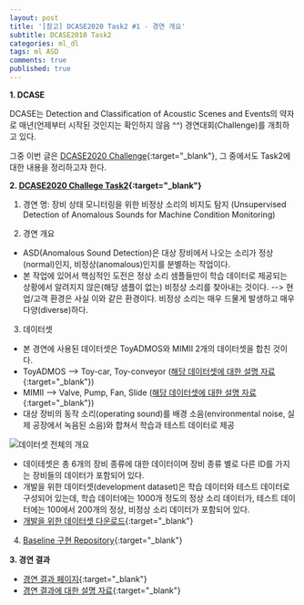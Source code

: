```yaml
---
layout: post
title: '[참고] DCASE2020 Task2 #1 - 경연 개요'
subtitle: DCASE2010 Task2
categories: ml_dl
tags: ml ASD
comments: true
published: true
---
```

**1. DCASE**

DCASE는 Detection and Classification of Acoustic Scenes and Events의 약자로 매년(언제부터 시작된 것인지는 확인하지 않음 ^^) 경연대회(Challenge)를 개최하고 있다.

그중 이번 글은 [DCASE2020 Challenge](http://dcase.community/challenge2020/index){:target="_blank"}, 그 중에서도 Task2에 대한 내용을 정리하고자 한다.

**2. [DCASE2020 Challege Task2](http://dcase.community/challenge2020/task-unsupervised-detection-of-anomalous-sounds){:target="_blank"}**

1) 경연 명: 장비 상태 모니터링을 위한 비정상 소리의 비지도 탐지 (Unsupervised Detection of Anomalous Sounds for Machine Condition Monitoring)

2) 경연 개요
  - ASD(Anomalous Sound Detection)은 대상 장비에서 나오는 소리가 정상(normal)인지, 비정상(anomalous)인지를 분별하는 작업이다.
  - 본 작업에 있어서 핵심적인 도전은 정상 소리 샘플들만이 학습 데이터로 제공되는 상황에서 알려지지 않은(해당 샘플이 없는) 비정상 소리를 찾아내는 것이다. --> 현업/고객 환경은 사실 이와 같은 환경이다. 비정상 소리는 매우 드물게 발생하고 매우 다양(diverse)하다.

3) 데이터셋
  - 본 경연에 사용된 데이터셋은 ToyADMOS와 MIMII 2개의 데이터셋을 합친 것이다.
  - ToyADMOS --> Toy-car, Toy-conveyor ([해당 데이터셋에 대한 설명 자료](https://ieeexplore.ieee.org/document/8937164){:target="_blank"})
  - MIMII --> Valve, Pump, Fan, Slide ([해당 데이터셋에 대한 설명 자료](http://dcase.community/documents/workshop2019/proceedings/DCASE2019Workshop_Purohit_21.pdf){:target="_blank"})
  - 대상 장비의 동작 소리(operating sound)를 배경 소음(environmental noise, 실제 공장에서 녹음된 소음)와 합쳐서 학습과 테스트 데이터로 제공

![데이터셋 전체의 개요](https://AIWithDaddy.github.io/assets/img/dev/ml/2021-04-01-dev-ml-dcase2020.jpg)  

  - 데이테셋은 총 6개의 장비 종류에 대한 데이터이며 장비 종류 별로 다른 ID를 가지는 장비들의 데이터가 포함되어 있다.
  - 개발을 위한 데이터셋(development dataset)은 학습 데이터와 테스트 데이터로 구성되어 있는데, 학습 데이터에는 1000개 정도의 정상 소리 데이터가, 테스트 데이터에는 100에서 200개의 정상, 비정상 소리 데이터가 포함되어 있다.
  - [개발을 위한 데이터셋 다운로드](https://zenodo.org/record/3678171#.YGZ4L7BxeUk){:target="_blank"}

4) [Baseline 구현 Repository](https://github.com/y-kawagu/dcase2020_task2_baseline){:target="_blank"}

**3. 경연 결과**
  - [경연 결과 페이지](http://dcase.community/challenge2020/task-unsupervised-detection-of-anomalous-sounds-results){:target="_blank"}
  - [경연 결과에 대한 설명 자료](https://arxiv.org/pdf/2006.05822.pdf){:target="_blank"}
